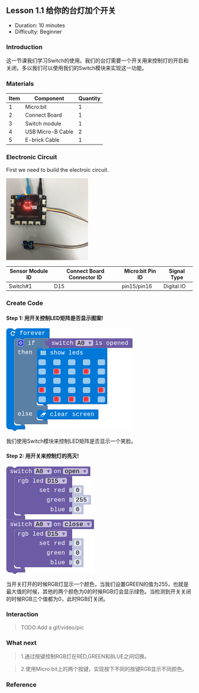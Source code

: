 ## Lesson 1.1 给你的台灯加个开关

- Duration: 10 minutes
- Difficulty: Beginner

### Introduction

这一节课我们学习Switch的使用。我们的台灯需要一个开关用来控制灯的开启和关闭，多以我们可以使用我们的Switch模块来实现这一功能。

### Materials

| Item |     Component     | Quantity |
|------|-------------------|----------|
|    1 | Micro:bit         |        1 |
|    2 | Connect Board     |        1 |
|    3 | Switch module    |        1 |
|    4 | USB Micro-B Cable |        2 |
|    5 | E-brick Cable     |        1 |

### Electronic Circuit

First we need to build the electroic circuit.

![dfsd](./image/lesson01-switch/electronic_circuit.png)

| Sensor Module ID | Connect Board Connector ID | Micro:bit Pin ID | Signal Type |
|------------------|----------------------------|------------------|-------------|
| Switch#1        | D15                         | pin15/pin16             | Digital IO  |

### Create Code

#### Step 1: 用开关控制LED矩阵是否显示图案!

![dfsd](./image/lesson04-Switch/control-face.png)

我们使用Switch模块来控制LED矩阵是否显示一个笑脸。

#### Step 2: 用开关来控制灯的亮灭!

![dfsd](./image/lesson04-Switch/on-switch-change.png)

当开关打开的时候RGB灯显示一个颜色，当我们设置GREEN的值为255，也就是最大值的时候，其他的两个颜色为0的时候RGB灯会显示绿色。当检测到开关关闭的时候RGB三个值都为0，此时RGB灯关闭。

### Interaction

> TODO:Add a gif/video/pic

### What next

> 1.通过按键控制RGB灯在RED,GREEN和BLUE之间切换。

> 2.使用Micro:bit上的两个按键，实现按下不同的按键RGB显示不同颜色。

### Reference


